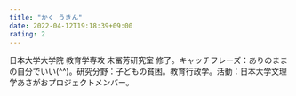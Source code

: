 ```yaml
---
title: "かく うきん"
date: 2022-04-12T19:18:39+09:00
rating: 2
---
```

日本大学大学院 教育学専攻 末冨芳研究室 修了。キャッチフレーズ：ありのままの自分でいい(^^)。研究分野：子どもの貧困。教育行政学。活動：日本大学文理学あさがおプロジェクトメンバー。

